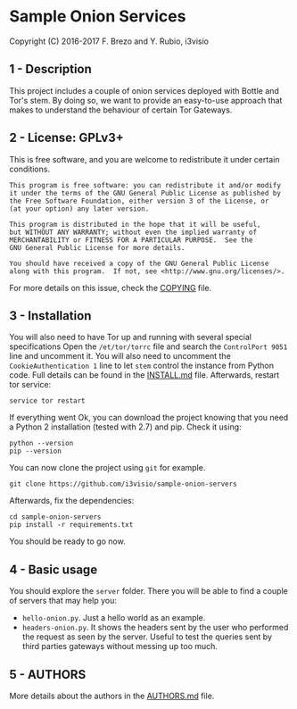 Sample Onion Services
====================

Copyright (C) 2016-2017  F. Brezo and Y. Rubio, i3visio

1 - Description
---------------

This project includes a couple of onion services deployed with Bottle and Tor's stem.
By doing so, we want to provide an easy-to-use approach that makes to understand the
behaviour of certain Tor Gateways.


2 - License: GPLv3+
-------------------

This is free software, and you are welcome to redistribute it under certain conditions.

	This program is free software: you can redistribute it and/or modify
	it under the terms of the GNU General Public License as published by
	the Free Software Foundation, either version 3 of the License, or
	(at your option) any later version.

	This program is distributed in the hope that it will be useful,
	but WITHOUT ANY WARRANTY; without even the implied warranty of
	MERCHANTABILITY or FITNESS FOR A PARTICULAR PURPOSE.  See the
	GNU General Public License for more details.

	You should have received a copy of the GNU General Public License
	along with this program.  If not, see <http://www.gnu.org/licenses/>.


For more details on this issue, check the [COPYING](COPYING) file.

3 - Installation
----------------

You will also need to have Tor up and running with several special specifications
Open the `/et/tor/torrc` file and search the `ControlPort 9051` line and uncomment
it. You will also need to uncomment the `CookieAuthentication 1` line to let `stem`
control the instance from Python code. Full details can be found in the 
[INSTALL.md](INSTALL.MD) file. Afterwards, restart tor service:
```
service tor restart
```

If everything went Ok, you can download the project knowing that you need a 
Python 2 installation (tested with 2.7) and pip. Check it using:
```
python --version
pip --version
```

You can now clone the project using `git` for example.
```
git clone https://github.com/i3visio/sample-onion-servers
```

Afterwards, fix the dependencies:
```
cd sample-onion-servers
pip install -r requirements.txt
```

You should be ready to go now.

4 - Basic usage
---------------

You should explore the `server` folder. There you will be able to find a couple 
of servers that may help you:
* `hello-onion.py`. Just a hello world as an example.
* `headers-onion.py`. It shows the headers sent by the user who performed the
request as seen by the server. Useful to test the queries sent by third parties
gateways without messing up too much.

5 - AUTHORS
-----------

More details about the authors in the [AUTHORS.md](AUTHORS.md) file.
